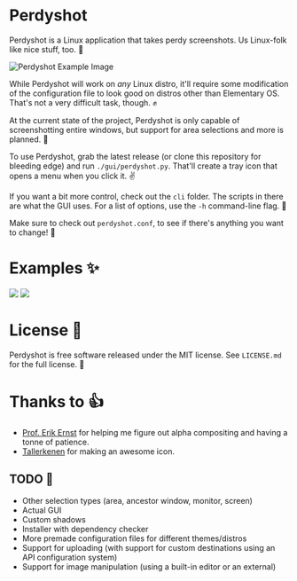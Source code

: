 Perdyshot
=========

Perdyshot is a Linux application that takes perdy screenshots. Us Linux-folk like nice stuff, too. :penguin:

![Perdyshot Example Image](http://i.imgur.com/82OA2py.png)

While Perdyshot will work on *any* Linux distro, it'll require some modification of the configuration file to look good on distros other than Elementary OS. That's not a very difficult task, though. :fist:

At the current state of the project, Perdyshot is only capable of screenshotting entire windows, but support for area selections and more is planned. :whale:

To use Perdyshot, grab the latest release (or clone this repository for bleeding edge) and run `./gui/perdyshot.py`. That'll create a tray icon that opens a menu when you click it. :v:

If you want a bit more control, check out the `cli` folder. The scripts in there are what the GUI uses. For a list of options, use the `-h` command-line flag. :musical_note:

Make sure to check out `perdyshot.conf`, to see if there's anything you want to change! :raised_hands:

# Examples :sparkles:
![](http://i.imgur.com/ORmXCdS.png)
![](http://i.imgur.com/mCluahW.png)

# License :book:
Perdyshot is free software released under the MIT license. See `LICENSE.md` for the full license. :statue_of_liberty:

# Thanks to :thumbsup:
* [Prof. Erik Ernst](http://www.daimi.au.dk/~eernst/) for helping me figure out alpha compositing and having a tonne of patience.
* [Tallerkenen](http://tallerknen.deviantart.com/gallery/) for making an awesome icon.

## TODO :calendar:
* Other selection types (area, ancestor window, monitor, screen)
* Actual GUI
* Custom shadows
* Installer with dependency checker
* More premade configuration files for different themes/distros
* Support for uploading (with support for custom destinations using an API configuration system)
* Support for image manipulation (using a built-in editor or an external)
